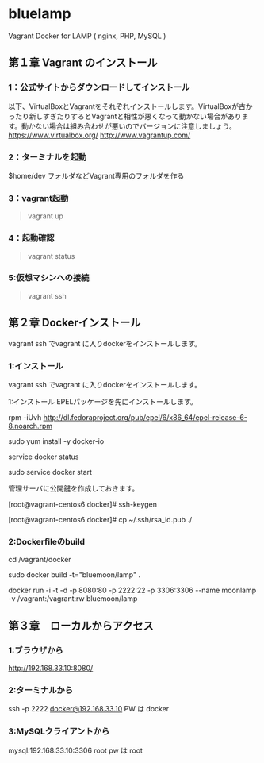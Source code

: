 # bluelamp
Vagrant Docker for LAMP ( nginx, PHP, MySQL )

## 第１章 Vagrant のインストール

### 1：公式サイトからダウンロードしてインストール
以下、VirtualBoxとVagrantをそれぞれインストールします。VirtualBoxが古かったり新しすぎたりするとVagrantと相性が悪くなって動かない場合があります。動かない場合は組み合わせが悪いのでバージョンに注意しましょう。
https://www.virtualbox.org/
http://www.vagrantup.com/


### 2：ターミナルを起動
$home/dev フォルダなどVagrant専用のフォルダを作る

### 3：vagrant起動
>vagrant up

### 4：起動確認
>vagrant status

### 5:仮想マシンへの接続
>vagrant ssh

## 第２章 Dockerインストール
vagrant ssh でvagrant に入りdockerをインストールします。

### 1:インストール
vagrant ssh でvagrant に入りdockerをインストールします。

1:インストール
EPELパッケージを先にインストールします。

rpm -iUvh http://dl.fedoraproject.org/pub/epel/6/x86_64/epel-release-6-8.noarch.rpm

sudo yum install -y docker-io

service docker status

sudo service docker start

管理サーバに公開鍵を作成しておきます。

[root@vagrant-centos6 docker]# ssh-keygen

[root@vagrant-centos6 docker]# cp ~/.ssh/rsa_id.pub ./

### 2:Dockerfileのbuild
cd /vagrant/docker

sudo docker build -t="bluemoon/lamp" .

docker run -i -t -d -p 8080:80 -p 2222:22 -p 3306:3306 --name moonlamp -v /vagrant:/vagrant:rw bluemoon/lamp

## 第３章　ローカルからアクセス

### 1:ブラウザから
http://192.168.33.10:8080/

### 2:ターミナルから
ssh -p 2222 docker@192.168.33.10
PW は docker

### 3:MySQLクライアントから
mysql:192.168.33.10:3306 root
pw は root
